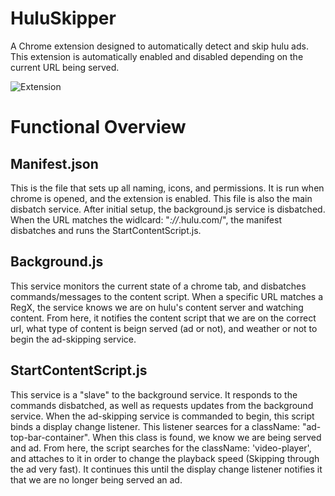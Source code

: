 # HuluSkipper
A Chrome extension designed to automatically detect and skip hulu ads. This extension is automatically enabled and disabled depending on the current URL being served.

![Extension](https://i.imgur.com/g2HWq47.png)

# Functional Overview
## Manifest.json
This is the file that sets up all naming, icons, and permissions. It is run when chrome is opened, and the extension is enabled. This file is also the main disbatch service. After initial setup, the background.js service is disbatched. When the URL matches the widlcard: "*://*.hulu.com/", the manifest disbatches and runs the StartContentScript.js.

## Background.js
This service monitors the current state of a chrome tab, and disbatches commands/messages to the content script. When a specific URL matches a RegX, the service knows we are on hulu's content server and watching content. From here, it notifies the content script that we are on the correct url, what type of content is beign served (ad or not), and weather or not to begin the ad-skipping service.

## StartContentScript.js
This service is a "slave" to the background service. It responds to the commands disbatched, as well as requests updates from the background service. When the ad-skipping service is commanded to begin, this script binds a display change listener. This listener searces for a className: "ad-top-bar-container". When this class is found, we know we are being served and ad. From here, the script searches for the className: 'video-player', and attaches to it in order to change the playback speed (Skipping through the ad very fast). It continues this until the display change listener notifies it that we are no longer being served an ad. 
